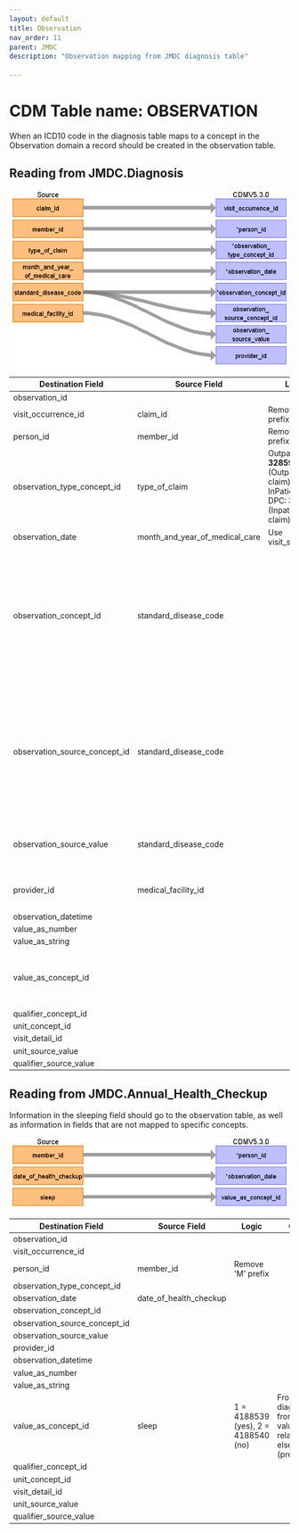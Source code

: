 ```yaml
---
layout: default
title: Observation
nav_order: 11
parent: JMDC
description: "Observation mapping from JMDC diagnosis table"

---
```


# CDM Table name: OBSERVATION

When an ICD10 code in the diagnosis table maps to a concept in the Observation domain a record should be created in the observation table.

## Reading from JMDC.Diagnosis

![](images/obs_diag.png)

|     Destination Field    |     Source   Field    |     Logic    |     Comment    |
|-|-|-|-|
|     observation_id    |          |          |          |
|     visit_occurrence_id    |     claim_id    |     Remove ‘C’ prefix    |          |
|     person_id    |     member_id    |     Remove 'M' prefix    |          |
|     observation_type_concept_id    |     type_of_claim    |     Outpatient: **32859** (Outpatient claim)    InPatient or DPC: **32853** (Inpatient claim)     |          |
|     observation_date    |     month_and_year_of_medical_care    |     Use visit_start_date    |          |
|     observation_concept_id    |     standard_disease_code    |          |     Lookup icd10_level4_code in diagnosis_master table, and   use vocab to map to standard concept. Remove '-' prior to mapping (e.g.   'I50-' should map to 'I50'), and ignore period (e.g. 'I500' should map to   'I50.0')    |
|     observation_source_concept_id    |     standard_disease_code    |          |     Lookup icd10_level4_code in diagnosis_master table, and   use vocab to map to source concept. Remove '-' prior to mapping (e.g. 'I50-'   should map to 'I50'), and ignore period (e.g. 'I500' should map to 'I50.0')    |
|     observation_source_value    |     standard_disease_code    |          |     Lookup icd10_level4_code in diagnosis_master table    |
|     provider_id    |     medical_facility_id    |          |     Use dummy provider corresponding to the institute    |
|     observation_datetime    |          |          |          |
|     value_as_number    |          |          |          |
|     value_as_string    |          |          |          |
|     value_as_concept_id    |          |          |     From diagnoses:value from “Maps to value” relationship or   else 4181412 (present)    |
|     qualifier_concept_id    |          |          |          |
|     unit_concept_id    |          |          |          |
|     visit_detail_id    |          |          |          |
|     unit_source_value    |          |          |          |
|     qualifier_source_value    |          |          |          |


## Reading from JMDC.Annual_Health_Checkup

Information in the sleeping field should go to the observation table, as well as information in fields that are not mapped to specific concepts.

![](images/obs_annual.png)

|     Destination Field    |     Source   Field    |     Logic    |     Comment    |
|-|-|-|-|
|     observation_id    |          |          |          |
|     visit_occurrence_id    |          |          |          |
|     person_id    |     member_id    |     Remove 'M' prefix    |          |
|     observation_type_concept_id    |          |          |          |
|     observation_date    |     date_of_health_checkup    |          |          |
|     observation_concept_id    |          |          |          |
|     observation_source_concept_id    |          |          |          |
|     observation_source_value    |          |          |          |
|     provider_id    |          |          |          |
|     observation_datetime    |          |          |          |
|     value_as_number    |          |          |          |
|     value_as_string    |          |          |          |
|     value_as_concept_id    |     sleep    |     1 = 4188539 (yes), 2 = 4188540 (no)    |     From diagnoses:value from “Maps to value” relationship or   else 4181412 (present)    |
|     qualifier_concept_id    |          |          |          |
|     unit_concept_id    |          |          |          |
|     visit_detail_id    |          |          |          |
|     unit_source_value    |          |          |          |
|     qualifier_source_value    |          |          |          |